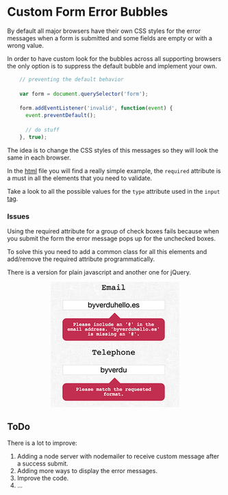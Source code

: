 # Custom Form Error Bubbles 

By default all major browsers have their own CSS styles for the error messages when a form is submitted and some fields are empty or with a wrong value.

In order to have custom look for the bubbles across all supporting browsers the only option is to suppress the default bubble and implement your own.

```javascript
	// preventing the default behavior

	var form = document.querySelector('form');

	form.addEventListener('invalid', function(event) {
      event.preventDefault();

      // do stuff
    }, true);
```

The idea is to change the CSS styles of this messages so they will look the same in each browser. 

In the [html](https://github.com/byverdu/HTML5FormValidator/blob/master/index.html) file you will find a really simple example, the `required` attribute is a must in all the elements that you need to validate.

Take a look to all the possible values for the `type` attribute used in the `input` [tag](https://developer.mozilla.org/en-US/docs/Web/HTML/Element/Input).

### Issues

Using the required attribute for a group of check boxes fails because when you submit the form the error message pops up for the unchecked boxes. 

To solve this you need to add a common class for all this elements and add/remove the required attribute programmatically.

There is a version for plain javascript and another one for jQuery.

<p align="center">
  <img src="demo.png" alt="demo image">
</p>


## ToDo

There is a lot to improve:

1. Adding a node server with nodemailer to receive custom message after a success submit.
2. Adding more ways to display the error messages.
3. Improve the code.
4. ...
